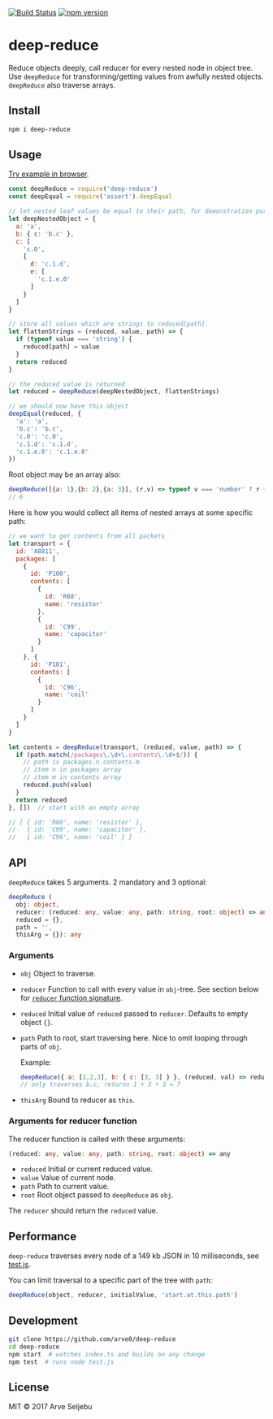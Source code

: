 [![Build Status](https://travis-ci.org/arve0/deep-reduce.svg?branch=master)](https://travis-ci.org/arve0/deep-reduce) [![npm version](https://badge.fury.io/js/deep-reduce.svg)](https://badge.fury.io/js/deep-reduce)
# deep-reduce
Reduce objects deeply, call reducer for every nested node in object tree. Use `deepReduce` for
transforming/getting values from awfully nested objects. `deepReduce` also traverse arrays.


## Install
```sh
npm i deep-reduce
```


## Usage
[Try example in browser](https://runkit.com/npm/deep-reduce).

```js
const deepReduce = require('deep-reduce')
const deepEqual = require('assert').deepEqual

// let nested leaf values be equal to their path, for demonstration purpose
let deepNestedObject = {
  a: 'a',
  b: { c: 'b.c' },
  c: [
    'c.0',
    {
      d: 'c.1.d',
      e: [
        'c.1.e.0'
      ]
    }
  ]
}

// store all values which are strings to reduced[path].
let flattenStrings = (reduced, value, path) => {
  if (typeof value === 'string') {
    reduced[path] = value
  }
  return reduced
}

// the reduced value is returned
let reduced = deepReduce(deepNestedObject, flattenStrings)

// we should now have this object
deepEqual(reduced, {
  'a': 'a',
  'b.c': 'b.c',
  'c.0': 'c.0',
  'c.1.d': 'c.1.d',
  'c.1.e.0': 'c.1.e.0'
})
```

Root object may be an array also:
```js
deepReduce([{a: 1},{b: 2},{a: 3}], (r,v) => typeof v === 'number' ? r + v : r, 0)
// 6
```

Here is how you would collect all items of nested arrays at some specific path:
```js
// we want to get contents from all packets
let transport = {
  id: 'A8811',
  packages: [
    {
      id: 'P100',
      contents: [
        {
          id: 'R88',
          name: 'resistor'
        },
        {
          id: 'C99',
          name: 'capacitor'
        }
      ]
    }, {
      id: 'P101',
      contents: [
        {
          id: 'C96',
          name: 'coil'
        }
      ]
    }
  ]
}

let contents = deepReduce(transport, (reduced, value, path) => {
  if (path.match(/packages\.\d+\.contents\.\d+$/)) {
    // path is packages.n.contents.m
    // item n in packages array
    // item m in contents array
    reduced.push(value)
  }
  return reduced
}, [])  // start with an empty array

// [ { id: 'R88', name: 'resistor' },
//   { id: 'C99', name: 'capacitor' },
//   { id: 'C96', name: 'coil' } ]
```


## API
`deepReduce` takes 5 arguments. 2 mandatory and 3 optional:

```ts
deepReduce (
  obj: object,
  reducer: (reduced: any, value: any, path: string, root: object) => any,
  reduced = {},
  path = '',
  thisArg = {}): any
```

### Arguments
- `obj` Object to traverse.
- `reducer` Function to call with every value in `obj`-tree. See section below
  for [`reducer` function signature](#arguments-for-reducer-function).
- `reduced` Initial value of `reduced` passed to `reducer`. Defaults to empty object `{}`.
- `path` Path to root, start traversing here. Nice to omit looping through parts of `obj`.

  Example:
  ```js
  deepReduce({ a: [1,2,3], b: { c: [3, 3] } }, (reduced, val) => reduced + val, 1, 'b.c')
  // only traverses b.c, returns 1 + 3 + 3 = 7
  ```

- `thisArg` Bound to reducer as `this`.

### Arguments for reducer function
The reducer function is called with these arguments:

```ts
(reduced: any, value: any, path: string, root: object) => any
```

- `reduced` Initial or current reduced value.
- `value` Value of current node.
- `path` Path to current value.
- `root` Root object passed to `deepReduce` as `obj`.

The `reducer` should return the `reduced` value.


## Performance
`deep-reduce` traverses every node of a 149 kb JSON in 10 milliseconds, see [test.js](test.js#L68-L73).

You can limit traversal to a specific part of the tree with `path`:

```js
deepReduce(object, reducer, initialValue, 'start.at.this.path')
```


## Development
```sh
git clone https://github.com/arve0/deep-reduce
cd deep-reduce
npm start  # watches index.ts and builds on any change
npm test  # runs node test.js
```

## License
MIT © 2017 Arve Seljebu

